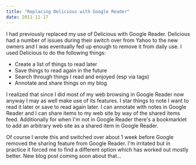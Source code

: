 ```yaml
---
title: "Replacing Delicious with Google Reader"
date: 2011-11-17
---
```

<div xmlns="http://www.w3.org/1999/xhtml"><div><p>
    I had previously replaced my use of Delicious with Google Reader. Delicious had a number of issues during their switch over from Yahoo to the new owners and I was eventually fed up enough to
    remove it from daily use. I used Delicious to do the following things:
  </p><ul><li>Create a list of things to read later
    </li><li>Save things to read again in the future
    </li><li>Search through things I read and enjoyed (esp via tags)
    </li><li>Annotate and share things on my blog
    </li></ul>I realized that since I did most of my web browsing in Google Reader now anyway I may as well make use of its features. I star things to note I want to read it later or save to read again
  later. I can annotate with notes in Google Reader and I can share items to my web site by way of the shared items feed. Additionally for when I'm not in Google Reader there's a bookmarklet to add
  an arbitrary web site as a shared item in Google Reader.
  <p>
    Of course I wrote this and switched over about 1 week before Google removed the sharing feature from Google Reader. I'm irritated but in practice it forced me to find a different option which has
    worked out mostly better. New blog post coming soon about that...
  </p><div class="blogger-post-footer"><img width="1" height="1" src="https://blogger.googleusercontent.com/tracker/1670048653123050463-2814590637980996314?l=davescoolblog.blogspot.com" alt="" /></div></div></div>
